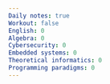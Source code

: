 ```yaml
---
Daily notes: true
Workout: false
English: 0
Algebra: 0
Cybersecurity: 0
Embedded systems: 0
Theoretical informatics: 0
Programming paradigms: 0
---
```




